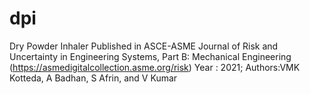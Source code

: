 # dpi
Dry Powder Inhaler 
Published in ASCE-ASME Journal of Risk and Uncertainty in Engineering Systems, Part B: Mechanical Engineering (https://asmedigitalcollection.asme.org/risk) 
Year : 2021; 
Authors:VMK Kotteda, A Badhan, S Afrin, and V Kumar 
